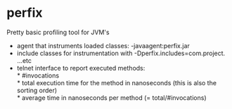 # perfix
Pretty basic profiling tool for JVM's

* agent that instruments loaded classes: -javaagent:perfix.jar
* include classes for instrumentation with -Dperfix.includes=com.project. ...etc
* telnet interface to report executed methods:
<br/> * #invocations
<br/> * total execution time for the method in nanoseconds (this is also the sorting order)
<br/> * average time in nanoseconds per method (= total/#invocations)
